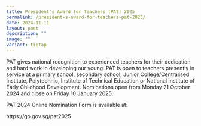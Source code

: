 ```yaml
---
title: President's Award for Teachers (PAT) 2025
permalink: /president-s-award-for-teachers-pat-2025/
date: 2024-11-11
layout: post
description: ""
image: ""
variant: tiptap
---
```

<p>PAT gives national recognition to experienced teachers for their dedication
and hard work in developing our young. PAT is open to teachers presently
in service at a primary school, secondary school, Junior College/Centralised
Institute, Polytechnic, Institute of Technical Education or National Institute
of Early Childhood Development. Nominations open from Monday 21 October
2024 and close on Friday 10 January 2025.</p>
<p>PAT 2024 Online Nomination Form is available at:</p>
<p><a rel="noopener noreferrer nofollow" target="_blank">https://go.gov.sg/pat2025</a>
</p>